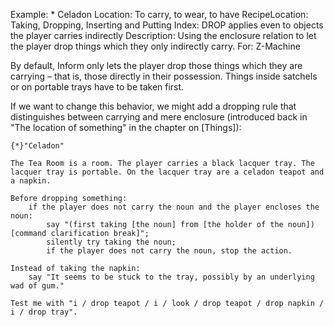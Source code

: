 Example: * Celadon
Location: To carry, to wear, to have
RecipeLocation: Taking, Dropping, Inserting and Putting
Index: DROP applies even to objects the player carries indirectly
Description: Using the enclosure relation to let the player drop things which they only indirectly carry.
For: Z-Machine

  
By default, Inform only lets the player drop those things which they are carrying – that is, those directly in their possession. Things inside satchels or on portable trays have to be taken first.

  
If we want to change this behavior, we might add a dropping rule that distinguishes between carrying and mere enclosure (introduced back in "The location of something" in the chapter on [Things]):

  

``` inform7
{*}"Celadon"

The Tea Room is a room. The player carries a black lacquer tray. The lacquer tray is portable. On the lacquer tray are a celadon teapot and a napkin.

Before dropping something:
	if the player does not carry the noun and the player encloses the noun:
		say "(first taking [the noun] from [the holder of the noun])[command clarification break]";
		silently try taking the noun;
		if the player does not carry the noun, stop the action.

Instead of taking the napkin:
	say "It seems to be stuck to the tray, possibly by an underlying wad of gum."

Test me with "i / drop teapot / i / look / drop teapot / drop napkin / i / drop tray".
```

